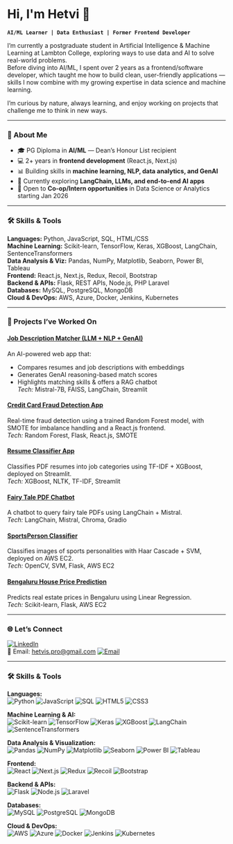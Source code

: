 # Hi, I'm Hetvi 👋

**`AI/ML Learner | Data Enthusiast | Former Frontend Developer`**

I’m currently a postgraduate student in Artificial Intelligence & Machine Learning at Lambton College, exploring ways to use data and AI to solve real-world problems.  
Before diving into AI/ML, I spent over 2 years as a frontend/software developer, which taught me how to build clean, user-friendly applications — skills I now combine with my growing expertise in data science and machine learning.  

I’m curious by nature, always learning, and enjoy working on projects that challenge me to think in new ways.

---

### 📌 About Me
- 🎓 PG Diploma in **AI/ML** — Dean’s Honour List recipient
- 💻 2+ years in **frontend development** (React.js, Next.js)
- 📊 Building skills in **machine learning, NLP, data analytics, and GenAI**
- 🌱 Currently exploring **LangChain, LLMs, and end-to-end AI apps**
- 🤝 Open to **Co-op/Intern opportunities** in Data Science or Analytics starting Jan 2026

---

### 🛠 Skills & Tools

**Languages:** Python, JavaScript, SQL, HTML/CSS  
**Machine Learning:** Scikit-learn, TensorFlow, Keras, XGBoost, LangChain, SentenceTransformers  
**Data Analysis & Viz:** Pandas, NumPy, Matplotlib, Seaborn, Power BI, Tableau  
**Frontend:** React.js, Next.js, Redux, Recoil, Bootstrap  
**Backend & APIs:** Flask, REST APIs, Node.js, PHP Laravel  
**Databases:** MySQL, PostgreSQL, MongoDB  
**Cloud & DevOps:** AWS, Azure, Docker, Jenkins, Kubernetes

---

### 🚀 Projects I’ve Worked On

#### **[Job Description Matcher (LLM + NLP + GenAI)](https://github.com/hetvis-pro/JobDescriptionMatcher)**
An AI-powered web app that:
- Compares resumes and job descriptions with embeddings
- Generates GenAI reasoning-based match scores
- Highlights matching skills & offers a RAG chatbot  
*Tech:* Mistral-7B, FAISS, LangChain, Streamlit

#### **[Credit Card Fraud Detection App](https://github.com/hetvis-pro/CreditCardFraudDetectionApp)**
Real-time fraud detection using a trained Random Forest model, with SMOTE for imbalance handling and a React.js frontend.  
*Tech:* Random Forest, Flask, React.js, SMOTE

#### **[Resume Classifier App](https://github.com/hetvis-pro/ResumeClassifierApp)**
Classifies PDF resumes into job categories using TF-IDF + XGBoost, deployed on Streamlit.  
*Tech:* XGBoost, NLTK, TF-IDF, Streamlit

#### **[Fairy Tale PDF Chatbot](https://github.com/hetvis-pro/FairyTaleChatbot)**
A chatbot to query fairy tale PDFs using LangChain + Mistral.  
*Tech:* LangChain, Mistral, Chroma, Gradio

#### **[SportsPerson Classifier](https://github.com/hetvis-pro/SportsPersonClassifierApp)**
Classifies images of sports personalities with Haar Cascade + SVM, deployed on AWS EC2.  
*Tech:* OpenCV, SVM, Flask, AWS EC2

#### **[Bengaluru House Price Prediction](https://github.com/hetvis-pro/BengaluruHousePriceApp)**
Predicts real estate prices in Bengaluru using Linear Regression.  
*Tech:* Scikit-learn, Flask, AWS EC2

---

<!--### 📊 GitHub Stats
![Hetvi's GitHub Stats](https://github-readme-stats.vercel.app/api?username=hetvis-pro&show_icons=true&theme=default)  
![Top Languages](https://github-readme-stats.vercel.app/api/top-langs/?username=hetvis-pro&layout=compact&theme=default)  
![GitHub Streak](https://github-readme-streak-stats.herokuapp.com/?user=hetvis-pro&theme=default)

---
-->
### 🌐 Let’s Connect
[![LinkedIn](https://img.shields.io/badge/LinkedIn-blue?style=flat&logo=linkedin)](https://www.linkedin.com/in/hetvi-sodha-pro/)  
📧 Email: hetvis.pro@gmail.com
[![Email](https://img.shields.io/badge/Email-D14836?style=flat&logo=gmail&logoColor=white)](mailto:hetvis.pro@gmail.com)

---
### 🛠 Skills & Tools

**Languages:**  
![Python](https://img.shields.io/badge/Python-3776AB?style=flat&logo=python&logoColor=white)
![JavaScript](https://img.shields.io/badge/JavaScript-F7DF1E?style=flat&logo=javascript&logoColor=black)
![SQL](https://img.shields.io/badge/SQL-336791?style=flat&logo=postgresql&logoColor=white)
![HTML5](https://img.shields.io/badge/HTML5-E34F26?style=for-the-badge&logo=html5&logoColor=white)
![CSS3](https://img.shields.io/badge/CSS3-1572B6?style=for-the-badge&logo=css3&logoColor=white)

**Machine Learning & AI:**  
![Scikit-learn](https://img.shields.io/badge/Scikit--learn-F7931E?style=for-the-badge&logo=scikit-learn&logoColor=white)
![TensorFlow](https://img.shields.io/badge/TensorFlow-FF6F00?style=for-the-badge&logo=tensorflow&logoColor=white)
![Keras](https://img.shields.io/badge/Keras-D00000?style=for-the-badge&logo=keras&logoColor=white)
![XGBoost](https://img.shields.io/badge/XGBoost-FF8000?style=for-the-badge&logo=xgboost&logoColor=white)
![LangChain](https://img.shields.io/badge/LangChain-2C2C2C?style=for-the-badge&logo=chainlink&logoColor=white)
![SentenceTransformers](https://img.shields.io/badge/SBERT-FFDD00?style=for-the-badge&logo=python&logoColor=black)

**Data Analysis & Visualization:**  
![Pandas](https://img.shields.io/badge/Pandas-150458?style=for-the-badge&logo=pandas&logoColor=white)
![NumPy](https://img.shields.io/badge/Numpy-013243?style=for-the-badge&logo=numpy&logoColor=white)
![Matplotlib](https://img.shields.io/badge/Matplotlib-11557C?style=for-the-badge&logo=python&logoColor=white)
![Seaborn](https://img.shields.io/badge/Seaborn-2E5EAA?style=for-the-badge&logo=python&logoColor=white)
![Power BI](https://img.shields.io/badge/Power%20BI-F2C811?style=for-the-badge&logo=powerbi&logoColor=black)
![Tableau](https://img.shields.io/badge/Tableau-E97627?style=for-the-badge&logo=tableau&logoColor=white)

**Frontend:**  
![React](https://img.shields.io/badge/React-20232A?style=for-the-badge&logo=react&logoColor=61DAFB)
![Next.js](https://img.shields.io/badge/Next.js-000000?style=for-the-badge&logo=nextdotjs&logoColor=white)
![Redux](https://img.shields.io/badge/Redux-764ABC?style=for-the-badge&logo=redux&logoColor=white)
![Recoil](https://img.shields.io/badge/Recoil-3578E5?style=for-the-badge&logo=recoil&logoColor=white)
![Bootstrap](https://img.shields.io/badge/Bootstrap-7952B3?style=for-the-badge&logo=bootstrap&logoColor=white)

**Backend & APIs:**  
![Flask](https://img.shields.io/badge/Flask-000000?style=for-the-badge&logo=flask&logoColor=white)
![Node.js](https://img.shields.io/badge/Node.js-339933?style=for-the-badge&logo=nodedotjs&logoColor=white)
![Laravel](https://img.shields.io/badge/Laravel-FF2D20?style=for-the-badge&logo=laravel&logoColor=white)

**Databases:**  
![MySQL](https://img.shields.io/badge/MySQL-005C84?style=for-the-badge&logo=mysql&logoColor=white)
![PostgreSQL](https://img.shields.io/badge/PostgreSQL-336791?style=for-the-badge&logo=postgresql&logoColor=white)
![MongoDB](https://img.shields.io/badge/MongoDB-47A248?style=for-the-badge&logo=mongodb&logoColor=white)

**Cloud & DevOps:**  
![AWS](https://img.shields.io/badge/AWS-FF9900?style=for-the-badge&logo=amazonaws&logoColor=white)
![Azure](https://img.shields.io/badge/Azure-0078D4?style=for-the-badge&logo=microsoftazure&logoColor=white)
![Docker](https://img.shields.io/badge/Docker-2496ED?style=for-the-badge&logo=docker&logoColor=white)
![Jenkins](https://img.shields.io/badge/Jenkins-D24939?style=for-the-badge&logo=jenkins&logoColor=white)
![Kubernetes](https://img.shields.io/badge/Kubernetes-326CE5?style=for-the-badge&logo=kubernetes&logoColor=white)
